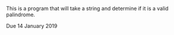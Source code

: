 This is a program that will take a string and determine if it is a valid palindrome. 

Due 14 January 2019
